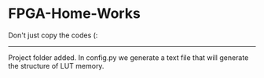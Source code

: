 # FPGA-Home-Works
Don't just copy the codes (:
_________________________________
Project folder added.
In config.py we generate a text file that will generate the structure of LUT memory.
